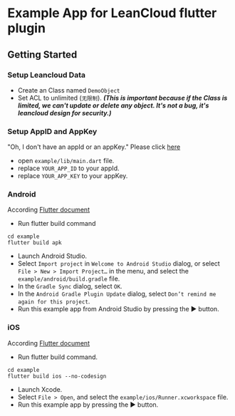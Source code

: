 # Example App for LeanCloud flutter plugin 

## Getting Started

### Setup Leancloud Data
* Create an Class named `DemoObject`
* Set ACL to unlimited (`无限制`). _**(This is important because if the Class is limited, we can't update or delete any object. It's not a bug, it's leancloud design for security.)**_

### Setup AppID and AppKey
"Oh, I don't have an appId or an appKey." Please click [here](https://leancloud.cn/docs/start.html)
* open `example/lib/main.dart` file.
* replace `YOUR_APP_ID` to your appId.
* replace `YOUR_APP_KEY` to your appKey.

### Android
According [Flutter document](https://flutter.io/docs/development/packages-and-plugins/developing-packages#step-2b-add-android-platform-code-javakt)
* Run flutter build command
```
cd example
flutter build apk
```
* Launch Android Studio.
* Select `Import project` in `Welcome to Android Studio` dialog, or select `File > New > Import Project…` in the menu, and select the `example/android/build.gradle` file.
* In the `Gradle Sync` dialog, select `OK`.
* In the `Android Gradle Plugin Update` dialog, select `Don’t remind me again for this project`.
* Run this example app from Android Studio by pressing the ▶ button.
  
### iOS
According [Flutter document](https://flutter.io/docs/development/packages-and-plugins/developing-packages#step-2c-add-ios-platform-code-hmswift)
* Run flutter build command.
```
cd example
flutter build ios --no-codesign
```
* Launch Xcode.
* Select `File > Open`, and select the `example/ios/Runner.xcworkspace` file.
* Run this example app by pressing the ▶ button.